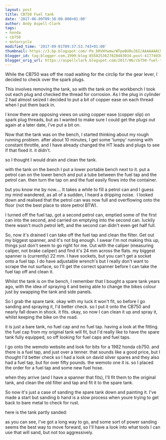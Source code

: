 ```yaml
---
layout: post
title: CB750 Fuel tank
date: '2017-06-09T09:38:00.000+01:00'
author: Andy Aspell-Clark
tags:
- honda
- cb750
- motorcycle
modified_time: '2017-09-01T09:37:53.743+01:00'
thumbnail: https://3.bp.blogspot.com/-Pe_bRVHYwmw/WTpeBURuJ6I/AAAAAAAC9N0/80DJFD9tFO0Y_uYQI3jsp66V6clSw8plQCLcB/s72-c/IMG_20170604_093218.jpg
blogger_id: tag:blogger.com,1999:blog-8558253627828403034.post-41774930835291980
blogger_orig_url: https://aspellclark.blogspot.com/2017/06/cb750-fuel-tank.html
---
```



While the&nbsp;CB750 was off the road waiting for the circlip for the gear lever, I decided to check over the spark plugs.



This involves removing the tank, so with the tank on the workbench I took out each plug and checked the thread for corrosion. As I the plug in cylinder 2 had almost seized I decided to put a bit of copper ease on each thread when I put them back in.



I know there are opposing views on using copper ease (copper slip) on spark plug threads, but as I wanted to make sure I could get the plugs out again at a later date, I've put a bit on.



Now that the tank was on the bench, I started thinking about my rough running problem. after about 10 minutes, I get some 'lumpy' running with constant throttle, and I have already changed the HT leads and plugs to see if that fixed it. it didn't.



so I thought I would drain and clean the tank.



with the tank on the bench I put a lower portable bench next to it. put a petrol can on the lower bench and put a tube between the fuel tap and the petrol can. then turn the tap on and the fuel easily flows into the container.



but you know me by now.... It takes a while to fill a petrol can and I guess my mind wandered, as all of a sudden, I heard a dripping noise. &nbsp;I looked down and realised that the petrol can was now full and overflowing onto the floor (not the best place to store petrol BTW).



I turned off the fuel tap, got a second petrol can, emptied some of the first can into the second, and carried on emptying into the second can. luckily there wasn't much petrol left, and the second can didn't even get half full.



So, now it's drained I can take off the fuel tap and clean the filter. Get out my biggest spanner, and it's not big enough. I swear I'm not making this up, things just don't seem to go right for me. Out with the caliper (measuring caliper, not brake caliper) and find it's 24 mm across the flats. my biggest spanner is (currently) 22 mm. I have sockets, but you can't get a socket onto a fuel tap. I do have adjustable wrench's but I really don't want to scrape the nut surface, so I'll get the correct spanner before I can take the fuel tap off and clean it.



Whilst the tank is on the bench, I remember that I bought a spare tank years ago, with the idea of spraying it and being able to change the bikes colour just by swapping the tank and side panels.

So I grab the spare tank. okay with my luck it won't fit, so before I go sanding and spraying it, I'd better check. so I put it onto the CB750 and nearly fall down in shock. it fits. okay, so now I can clean it up and spray it, whilst keeping the bike on the road.



it is just a bare tank, no fuel cap and no fuel tap. having a look at the fitting. the fuel cap from my original tank will fit, but I'd really like to have the spare tank fully equipped, so off looking for fuel caps and fuel taps.



I go onto the wemoto website and look for bits for a 1982 honda cb750. and there is a fuel tap, and just over a tenner. that sounds like a good price, but I thought I'd better check so I had a look on david silver spares and they also had a fuel tap, but for over fifty pounds. the wemoto one it is. so I placed the order for a fuel tap and some new fuel hose.



when they arrive (and I have a spanner that fits), I'll fit them to the original tank, and clean the old filter and tap and fit it to the spare tank.



So now it's just a case of sanding the spare tank down and painting it. I've made a start but sanding b hand is a slow process when youre trying to get back to bare metal to check for rust.



here is the tank partly sanded:









as you can see, I've got a long way to go, and some sort of power sanding seems the best way to move forward, so I'll have a look into what tools I can use that will sand, but not too aggressively.




